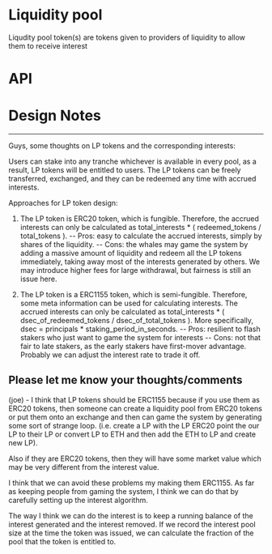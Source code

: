 # Liquidity pool

Liqudity pool token(s) are tokens given to providers of liquidity to
allow them to receive interest

# API


# Design Notes

--------------------
Guys, some thoughts on LP tokens and the corresponding interests:

Users can stake into any tranche whichever is available in every pool, as a result, LP tokens will be entitled to users. The LP tokens can be freely transferred, exchanged, and they can be redeemed any time with accrued interests.

Approaches for LP token design:
1. The LP token is ERC20 token, which is fungible. Therefore, the accrued interests can only be calculated as total_interests * ( redeemed_tokens / total_tokens ). 
-- Pros: easy to calculate the accrued interests, simply by shares of the liquidity.
-- Cons: the whales may game the system by adding a massive amount of liquidity and redeem all the LP tokens immediately, taking away most of the interests generated by others. We may introduce higher fees for large withdrawal, but fairness is still an issue here.

2. The LP token is a ERC1155 token, which is semi-fungible. Therefore, some meta information can be used for calculating interests.  The accrued interests can only be calculated as total_interests * ( dsec_of_redeemed_tokens / dsec_of_total_tokens ). More specifically, dsec = principals * staking_period_in_seconds.
-- Pros: resilient to flash stakers who just want to game the system for interests
-- Cons: not that fair to late stakers, as the early stakers have first-mover advantage. Probably we can adjust the interest rate to trade it off.

Please let me know your thoughts/comments
----------------------

(joe) - I think that LP tokens should be ERC1155 because if you use
them as ERC20 tokens, then someone can create a liquidity pool from
ERC20 tokens or put them onto an exchange and then can game the system
by generating some sort of strange loop.  (i.e. create a LP with the
LP ERC20 point the our LP to their LP or convert LP to ETH and then
add the ETH to LP and create new LP).

Also if they are ERC20 tokens, then they will have some market value
which may be very different from the interest value.

I think that we can avoid these problems my making them ERC1155.  As
far as keeping people from gaming the system, I think we can do that
by carefully setting up the interest algorithm.

The way I think we can do the interest is to keep a running balance of
the interest generated and the interest removed.  If we record the
interest pool size at the time the token was issued, we can calculate
the fraction of the pool that the token is entitled to.
